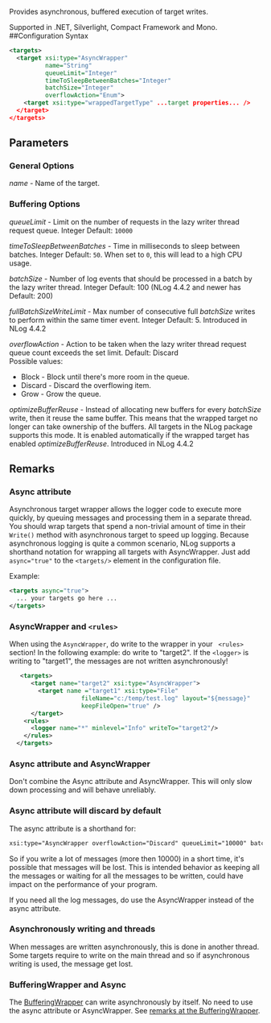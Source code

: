 Provides asynchronous, buffered execution of target writes. 

Supported in .NET, Silverlight, Compact Framework and Mono.
##Configuration Syntax

```xml
<targets>
  <target xsi:type="AsyncWrapper"
          name="String"
          queueLimit="Integer"
          timeToSleepBetweenBatches="Integer"
          batchSize="Integer"
          overflowAction="Enum">
    <target xsi:type="wrappedTargetType" ...target properties... />
  </target>
</targets>
```

## Parameters

### General Options
_name_ - Name of the target.

### Buffering Options
_queueLimit_ - Limit on the number of requests in the lazy writer thread request queue. Integer Default: `10000`

_timeToSleepBetweenBatches_ - Time in milliseconds to sleep between batches. Integer Default: `50`. When set to `0`, this  will lead to a high CPU usage.

_batchSize_ - Number of log events that should be processed in a batch by the lazy writer thread. Integer Default: 100 (NLog 4.4.2 and newer has Default: 200)

_fullBatchSizeWriteLimit_ - Max number of consecutive full _batchSize_ writes to perform within the same timer event. Integer Default: 5. Introduced in NLog 4.4.2

_overflowAction_ - Action to be taken when the lazy writer thread request queue count exceeds the set limit. Default: Discard  
Possible values:  
 * Block - Block until there's more room in the queue.  
 * Discard - Discard the overflowing item.
 * Grow - Grow the queue.

_optimizeBufferReuse_ - Instead of allocating new buffers for every _batchSize_ write, then it reuse the same buffer. This means that the wrapped target no longer can take ownership of the buffers. All targets in the NLog package supports this mode. It is enabled automatically if the wrapped target has enabled _optimizeBufferReuse_. Introduced in NLog 4.4.2

## Remarks


### Async attribute
Asynchronous target wrapper allows the logger code to execute more quickly, by queuing messages and processing them in a separate thread. You should wrap targets that spend a non-trivial amount of time in their `Write()` method with asynchronous target to speed up logging. Because asynchronous logging is quite a common scenario, NLog supports a shorthand notation for wrapping all targets with AsyncWrapper. Just add `async="true"` to the `<targets/>` element in the configuration file.

Example:
```xml
<targets async="true"> 
  ... your targets go here ...
</targets>
```

### AsyncWrapper and `<rules>`

When using the `AsyncWrapper`, do write to the wrapper in your ` <rules>` section! In the following example: do write to 
"target2". If the `<logger>` is writing to "target1", the messages are not written asynchronously!

```xml 
   <targets>
      <target name="target2" xsi:type="AsyncWrapper">
        <target name ="target1" xsi:type="File"
                    fileName="c:/temp/test.log" layout="${message}"
                    keepFileOpen="true" />
      </target>
    <rules>
      <logger name="*" minlevel="Info" writeTo="target2"/>
    </rules>
  </targets> 
```

### Async attribute and AsyncWrapper 
Don't combine the Async attribute and AsyncWrapper. This will only slow down processing and will behave unreliably.

### Async attribute will discard by default
The async attribute is a shorthand for:

```xml
xsi:type="AsyncWrapper overflowAction="Discard" queueLimit="10000" batchSize="100" timeToSleepBetweenBatches="50"
```

So if you write a lot of messages (more then 10000) in a short time, it's possible that messages will be lost. This is intended behavior as keeping all the messages or waiting for all the messages to be written, could have impact on the performance of your program.

If you need all the log messages, do use the AsyncWrapper instead of the async attribute. 

### Asynchronously writing and threads

When messages are written asynchronously, this is done in another thread. Some targets require to write on the main thread and so if asynchronous writing is used, the message get lost.

### BufferingWrapper and Async
The [BufferingWrapper](https://github.com/NLog/NLog/wiki/BufferingWrapper-target) can write asynchronously by itself. No need to use the async attribute or AsyncWrapper. See [remarks at the BufferingWrapper](https://github.com/NLog/NLog/wiki/BufferingWrapper-target#buffer-and-asynchronously-writing).